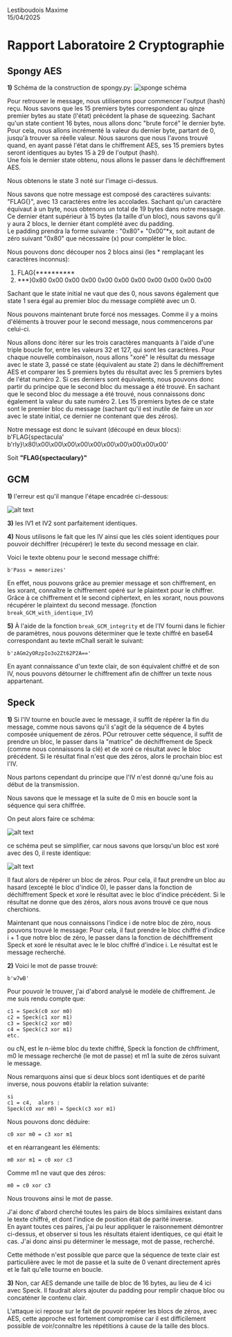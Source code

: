 Lestiboudois Maxime  
15/04/2025
# Rapport Laboratoire 2 Cryptographie

## Spongy AES
**1)** Schéma de la construction de spongy.py:
![sponge schéma](image-1.png)

Pour retrouver le message, nous utiliserons pour commencer l'output (hash) reçu. Nous savons que les 15 premiers bytes correspondent au qinze premier bytes au state (l'état) précédent la phase de squeezing. Sachant qu'un state contient 16 bytes, nous allons donc "brute forcé" le dernier byte. Pour cela, nous allons incrémenté la valeur du dernier byte, partant de 0, jusqu'à trouver sa réelle valeur. Nous saurons que nous l'avons trouvé quand, en ayant passé l'état dans le chiffrement AES, ses 15 premiers bytes seront identiques au bytes 15 à 29 de l'output (hash).  
Une fois le dernier state obtenu, nous allons le passer dans le déchiffrement AES. 

Nous obtenons le state 3 noté sur l'image ci-dessus.

Nous savons que notre message est composé des caractères suivants: "FLAG{}", avec 13 caractères entre les accolades. Sachant qu'un caractère équivaut à un byte, nous obtenons un total de 19 bytes dans notre message. Ce dernier étant supérieur à 15 bytes (la taille d'un bloc), nous savons qu'il y aura 2 blocs, le dernier étant complété avec du padding.  
Le padding prendra la forme suivante : "0x80"+ "0x00"*x, soit autant de zéro suivant "0x80" que nécessaire (x) pour compléter le bloc. 

Nous pouvons donc découper nos 2 blocs ainsi (les * remplaçant les caractères inconnus):
1.  FLAG{**********
2. ***}0x80 0x00 0x00 0x00 0x00 0x00 0x00 0x00 0x00 0x00 0x00

Sachant que le state initial ne vaut que des 0, nous savons également que state 1 sera égal au premier bloc du message complété avec un 0.

Nous pouvons maintenant brute forcé nos messages. Comme il y a moins d'éléments à trouver pour le second message, nous commencerons par celui-ci.

Nous allons donc itérer sur les trois caractères manquants à l'aide d'une triple boucle for, entre les valeurs 32 et 127, qui sont les caractères. Pour chaque nouvelle combinaison, nous allons "xoré" le résultat du message avec le state 3, passé ce state (équivalent au state 2) dans le déchiffrement AES et comparer les 5 premiers bytes du résultat avec les 5 premiers bytes de l'état numéro 2. Si ces derniers sont équivalents, nous pouvons donc partir du principe que le second bloc du message a été trouvé. 
En sachant que le second bloc du message a été trouvé, nous connaissons donc également la valeur du sate numéro 2. Les 15 premiers bytes de ce state sont le premier bloc du message (sachant qu'il est inutile de faire un xor avec le state initial, ce dernier ne contenant que des zéros). 

Notre message est donc le suivant (découpé en deux blocs):  
b'FLAG{spectacula'
b'rly}\x80\x00\x00\x00\x00\x00\x00\x00\x00\x00\x00'

Soit **"FLAG{spectaculary}"**

## GCM
**1)** l'erreur est qu'il manque l'étape encadrée ci-dessous:

![alt text](image.png)

**3)** les IV1 et IV2 sont parfaitement identiques.

**4)** Nous utilisons le fait que les IV ainsi que les clés soient identiques pour pouvoir déchiffrer (récupérer) le texte du second message en clair. 

Voici le texte obtenu pour le second message chiffré:
```
b'Pass = memorizes'
```

En effet, nous pouvons grâce au premier message et son 
chiffrement, en les xorant, connaître le chiffrement opéré sur le plaintext pour le chiffrer. Grâce à ce chiffrement et le second ciphertext, en les xorant, nous pouvons récupérer le plaintext du second message. 
(fonction `break_GCM_with_identique_IV`)

**5)** 
À l'aide de la fonction `break_GCM_integrity` et de l'IV fourni dans le fichier de paramètres, nous pouvons déterminer que le texte chiffré en base64 correspondant au texte mChall serait le suivant:  
```
b'zAGm2yORzpIo3o2Zt62P2A=='
```
En ayant connaissance d'un texte clair, de son équivalent chiffré et de son IV, nous pouvons détourner le chiffrement afin de chiffrer un texte nous appartenant.


## Speck
**1)** 
Si l'IV tourne en boucle avec le message, il suffit de répérer la fin du message, comme nous savons qu'il s'agit de la séquence de 4 bytes composée uniquement de zéros. POur retrouver cette séquence, il suffit de prendre un bloc, le passer dans la "matrice" de déchiffrement de Speck (comme nous connaissons la clé) et de xoré ce résultat avec le bloc précédent. Si le résultat final n'est que des zéros, alors le prochain bloc est l'IV.

Nous partons cependant du principe que l'IV n'est donné qu'une fois au début de la transmission.

Nous savons que le message et la suite de 0 mis en boucle sont la séquence qui sera chiffrée.

On peut alors faire ce schéma:

![alt text](image-2.png)

ce schéma peut se simplifier, car nous savons que lorsqu'un bloc est xoré avec des 0, il reste identique:

![alt text](image-3.png)

Il faut alors de répérer un bloc de zéros. Pour cela, il faut prendre un bloc au hasard (excepté le bloc d'indice 0), le passer dans la fonction de déchiffrement Speck et xoré le résultat avec le bloc d'indice précédent. Si le résultat ne donne que des zéros, alors nous avons trouvé ce que nous cherchions.

Maintenant que nous connaissons l'indice i de notre bloc de zéro, nous pouvons trouvé le message:
Pour cela, il faut prendre le bloc chiffré d'indice i + 1 que notre bloc de zéro, le passer dans la fonction de déchiffrement Speck et xoré le résultat avec le le bloc chiffré d'indice i. Le résultat est le message recherché.


**2)** 
Voici le mot de passe trouvé:
```
b'w7wB'
```
Pour pouvoir le trouver, j'ai d'abord analysé le modèle de chiffrement. Je me suis rendu compte que:
```
c1 = Speck(c0 xor m0)
c2 = Speck(c1 xor m1)
c3 = Speck(c2 xor m0)
c4 = Speck(c3 xor m1)
etc.
```
ou cN, est le n-ième bloc du texte chiffré, Speck la fonction de chffriment, m0 le message recherché (le mot de passe) et m1 la suite de zéros suivant le message.

Nous remarquons ainsi que si deux blocs sont identiques et de parité inverse, nous pouvons établir la relation suivante:
```
si 
c1 = c4,  alors :
Speck(c0 xor m0) = Speck(c3 xor m1)
```
Nous pouvons donc déduire:
```
c0 xor m0 = c3 xor m1 
```
et en réarrangeant les éléments:
```
m0 xor m1 = c0 xor c3
```
Comme m1 ne vaut que des zéros:
```
m0 = c0 xor c3
```

Nous trouvons ainsi le mot de passe.

J'ai donc d'abord cherché toutes les pairs de blocs similaires existant dans le texte chiffré, et dont l'indice de position était de parité inverse.  
En ayant toutes ces paires, j'ai pu leur appliquer le raisonnement démontrer ci-dessus, et observer si tous les résultats étaient identiques, ce qui était le cas. J'ai donc ainsi pu déterminer le message, mot de passe, recherché.

Cette méthode n'est possible que parce que la séquence de texte clair est particulière avec le mot de passe et la suite de 0 venant directement après et le fait qu'elle tourne en boucle.



**3)** 
Non, car AES demande une taille de bloc de 16 bytes, au lieu de 4 ici avec Speck. Il faudrait alors ajouter du padding pour remplir chaque bloc ou concaténer le contenu clair.

L'attaque ici repose sur le fait de pouvoir repérer les blocs de zéros, avec AES, cette approche est fortement compromise car il est difficilement possible de voir/connaître les répétitions à cause de la taille des blocs. 




